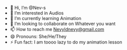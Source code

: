 - 👋 Hi, I’m @Nev-s
- 👀 I’m interested in Audios
- 🌱 I’m currently learning Animation
- 💞️ I’m looking to collaborate on Whatever you want
- 📫 How to reach me Nevyldnevy@gmail.com
- 😄 Pronouns: She/He/They
- ⚡ Fun fact: I am toooo lazy to do my animation lesson 

<!---
Nev-s/Nev-s is a ✨ special ✨ repository because its `README.md` (this file) appears on your GitHub profile.
You can click the Preview link to take a look at your changes.
--->
